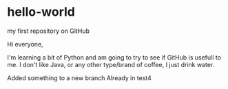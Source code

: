 # hello-world
my first repository on GitHub

Hi everyone,

I'm learning a bit of Python and am going to try to see if GitHub is usefull to me.
I don't like Java, or any other type/brand of coffee, I just drink water.

Added something to a new branch
Already in test4
